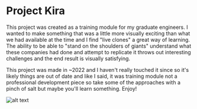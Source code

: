 # Project Kira

This project was created as a training module for my graduate engineers. I wanted to make something that was a little more visually
exciting than what we had available at the time and I find "live clones" a great way of learning. The ability to be able to "stand on the
shoulders of giants" understand what these companies had done and attempt to replicate it throws out interesting challenges and the end result
is visually satisfying.

This project was made in ~2022 and I haven't really touched it since so it's likely things are out of date and like I said, it was training module
not a professional development piece so take some of the approaches with a pinch of salt but maybe you'll learn something. Enjoy!

![alt text](https://github.com/CAR182/Project-Kira/blob/main/notes/Main.PNG?raw=true)
